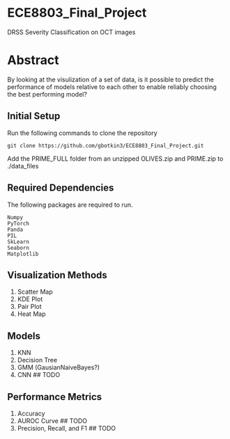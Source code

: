 # ECE8803_Final_Project
DRSS Severity Classification on OCT images

# Abstract

By looking at the visulization of a set of data, is it possible to predict the performance of models relative to each other to enable reliably choosing the best performing model?

## Initial Setup

Run the following commands to clone the repository

```
git clone https://github.com/gbotkin3/ECE8803_Final_Project.git
```

Add the PRIME_FULL folder from an unzipped OLIVES.zip and PRIME.zip to ./data_files

## Required Dependencies

The following packages are required to run.

```
Numpy
PyTorch
Panda
PIL
SkLearn
Seaborn
Matplotlib
```

## Visualization Methods

  1. Scatter Map
  2. KDE Plot
  2. Pair Plot
  3. Heat Map

## Models

  1. KNN
  2. Decision Tree
  3. GMM (GausianNaiveBayes?)
  4. CNN ## TODO

## Performance Metrics

  1. Accuracy
  2. AUROC Curve ## TODO
  3. Precision, Recall, and F1 ## TODO


